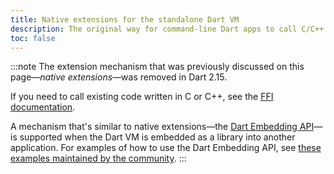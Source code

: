 ```yaml
---
title: Native extensions for the standalone Dart VM
description: The original way for command-line Dart apps to call C/C++ functions.
toc: false
---
```


:::note
The extension mechanism that was previously discussed
on this page—_native extensions_—was removed in Dart 2.15.

If you need to call existing code written in C or C++, see the
[FFI documentation](/server/c-interop).

A mechanism that's similar to 
native extensions—the [Dart Embedding API][`include/dart_api.h`]—is
supported when the Dart VM is
embedded as a library into another application. 
For examples of how to use the Dart Embedding API, see
[these examples maintained by the community][examples].
:::

[`include/dart_api.h`]: {{site.repo.dart.sdk}}/blob/main/runtime/include/dart_api.h
[examples]: https://github.com/fuzzybinary/dart_shared_libray
